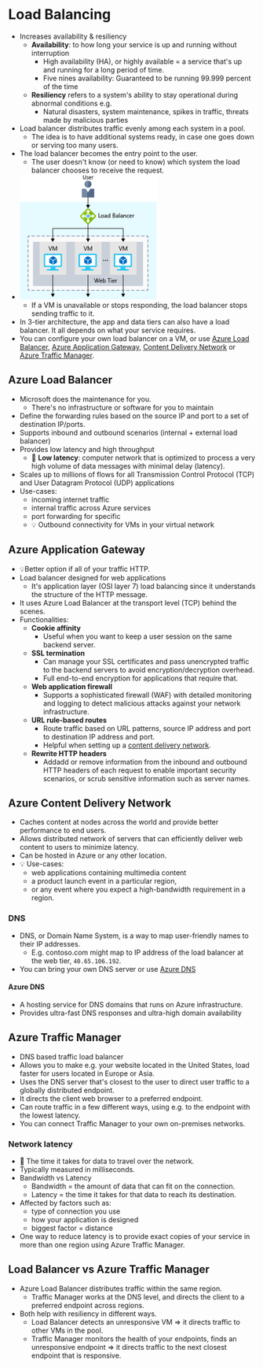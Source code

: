 # Load Balancing

- Increases availability & resiliency
  - **Availability**: to how long your service is up and running without interruption
    - High availability (HA), or highly available = a service that's up and running for a long period of time.
    - Five nines availability: Guaranteed to be running 99.999 percent of the time
  - **Resiliency** refers to a system's ability to stay operational during abnormal conditions e.g.
    - Natural disasters, system maintenance, spikes in traffic, threats made by malicious parties
- Load balancer distributes traffic evenly among each system in a pool.
  - The idea is to have additional systems ready, in case one goes down or serving too many users.
- The load balancer becomes the entry point to the user.
  - The user doesn't know (or need to know) which system the load balancer chooses to receive the request.
- ![3 load balancer](./img/3-load-balancer.png)
  - If a VM is unavailable or stops responding, the load balancer stops sending traffic to it.
- In 3-tier architecture, the app and data tiers can also have a load balancer. It all depends on what your service requires.
- You can configure your own load balancer on a VM, or use [Azure Load Balancer](#azure-load-balancer), [Azure Application Gateway](#azure-application-gateway), [Content Delivery Network](#azure-content-delivery-network) or [Azure Traffic Manager](#azure-traffic-manager).

## Azure Load Balancer

- Microsoft does the maintenance for you.
  - There's no infrastructure or software for you to maintain
- Define the forwarding rules based on the source IP and port to a set of destination IP/ports.
- Supports inbound and outbound scenarios (internal + external load balancer)
- Provides low latency and high throughput
  - 📝 **Low latency**: computer network that is optimized to process a very high volume of data messages with minimal delay (latency).
- Scales up to millions of flows for all Transmission Control Protocol (TCP) and User Datagram Protocol (UDP) applications
- Use-cases:
  - incoming internet traffic
  - internal traffic across Azure services
  - port forwarding for specific
  - 💡 Outbound connectivity for VMs in your virtual network

## Azure Application Gateway

- 💡Better option if all of your traffic HTTP.
- Load balancer designed for web applications
  - It's application layer (OSI layer 7) load balancing since it understands the structure of the HTTP message.
- It uses Azure Load Balancer at the transport level (TCP) behind the scenes.
- Functionalities:
  - **Cookie affinity**
    - Useful when you want to keep a user session on the same backend server.
  - **SSL termination**
    - Can manage your SSL certificates and pass unencrypted traffic to the backend servers to avoid encryption/decryption overhead.
    - Full end-to-end encryption for applications that require that.
  - **Web application firewall**
    - Supports a sophisticated firewall (WAF) with detailed monitoring and logging to detect malicious attacks against your network infrastructure.
  - **URL rule-based routes**
    - Route traffic based on URL patterns, source IP address and port to destination IP address and port.
    - Helpful when setting up a [content delivery network](#azure-content-delivery-network).
  - **Rewrite HTTP headers**
    - Addadd or remove information from the inbound and outbound HTTP headers of each request to enable important security scenarios, or scrub sensitive information such as server names.

## Azure Content Delivery Network

- Caches content at nodes across the world and provide better performance to end users.
- Allows distributed network of servers that can efficiently deliver web content to users to minimize latency.
- Can be hosted in Azure or any other location.
- 💡 Use-cases:
  - web applications containing multimedia content
  - a product launch event in a particular region,
  - or any event where you expect a high-bandwidth requirement in a region.

### DNS

- DNS, or Domain Name System, is a way to map user-friendly names to their IP addresses.
  - E.g. contoso.com might map to IP address of the load balancer at the web tier, `40.65.106.192`.
- You can bring your own DNS server or use [Azure DNS](#azure-dns)

#### Azure DNS

- A hosting service for DNS domains that runs on Azure infrastructure.
- Provides ultra-fast DNS responses and ultra-high domain availability

## Azure Traffic Manager

- DNS based traffic load balancer
- Allows you to make e.g. your website located in the United States, load faster for users located in Europe or Asia.
- Uses the DNS server that's closest to the user to direct user traffic to a globally distributed endpoint.
- It directs the client web browser to a preferred endpoint.
- Can route traffic in a few different ways, using e.g. to the endpoint with the lowest latency.
- You can connect Traffic Manager to your own on-premises networks.

### Network latency

- 📝 The time it takes for data to travel over the network.
- Typically measured in milliseconds.
- Bandwidth vs Latency
  - Bandwidth = the amount of data that can fit on the connection.
  - Latency = the time it takes for that data to reach its destination.
- Affected by factors such as:
  - type of connection you use
  - how your application is designed
  - biggest factor = distance
- One way to reduce latency is to provide exact copies of your service in more than one region using Azure Traffic Manager.

## Load Balancer vs Azure Traffic Manager

- Azure Load Balancer distributes traffic within the same region.
  - Traffic Manager works at the DNS level, and directs the client to a preferred endpoint across regions.
- Both help with resiliency in different ways.
  - Load Balancer detects an unresponsive VM => it directs traffic to other VMs in the pool.
  - Traffic Manager monitors the health of your endpoints, finds an unresponsive endpoint => it directs traffic to the next closest endpoint that is responsive.

